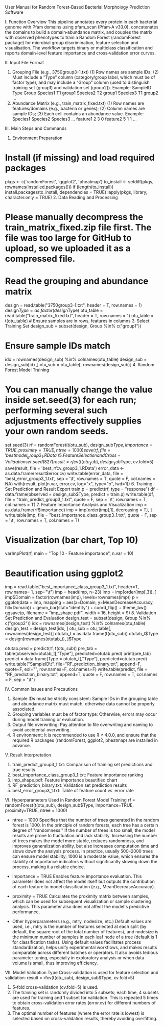 User Manual for Random Forest-Based Bacterial Morphology Prediction Software

I. Function Overview
This pipeline annotates every protein in each bacterial genome with Pfam domains using pfam_scan (Pfam‑A v33.0), concatenates the domains to build a domain‑abundance matrix, and couples the matrix with observed phenotypes to train a Random Forest (randomForest package) for microbial group discrimination, feature selection and visualisation. The workflow targets binary or multiclass classification and reports domain‑level feature importance and cross‑validation error curves.

II. Input File Format
1. Grouping File (e.g., 3750group3-1.txt)
(1) Row names are sample IDs;
(2) Must include a “Type” column (category/group label, which must be of factor type), and may include a “Group” column (used to distinguish training set (group1) and validation set (group2)). Example:
SampleID   Type    Group
Species1         T1      group1
Species2         T2      group1
Species3         T1      group2
...
2. Abundance Matrix (e.g., train_matrix_fixed.txt)
(1) Row names are features/domains (e.g., bacteria or genes);
(2) Column names are sample IDs;
(3) Each cell contains an abundance value. Example:
                 Species1    Species2    Species3 ...
feature1    2		3	0
feature2    5		1	1
...

III. Main Steps and Commands
1. Environment Preparation
# Install (if missing) and load required packages
pkgs <- c('randomForest', 'ggplot2', 'pheatmap')
to_install <- setdiff(pkgs, rownames(installed.packages()))
if (length(to_install)) install.packages(to_install, dependencies = TRUE)
lapply(pkgs, library, character.only = TRUE)
2. Data Reading and Processing
# Please manually decompress the train_matrix_fixed.zip file first. The file was too large for GitHub to upload, so we uploaded it as a compressed file.
# Read the grouping and abundance matrix
design = read.table("3750group3-1.txt", header = T, row.names = 1)
design$Type = as.factor(design$Type)
otu_table = read.table("train_matrix_fixed.txt", header = T, row.names = 1)
otu_table = t(otu_table) # Ensure samples are in rows, features in columns
3. Select Training Set
design_sub = subset(design, Group %in% c("group1"))
# Ensure sample IDs match
idx = rownames(design_sub) %in% colnames(otu_table)
design_sub = design_sub[idx,]
otu_sub = otu_table[, rownames(design_sub)]
4. Random Forest Model Training
# You can manually change the value inside set.seed(3) for each run; performing several such adjustments effectively supplies your own random seeds.
set.seed(3)
rf = randomForest(t(otu_sub), design_sub$Type, importance=TRUE, proximity=TRUE, ntree=1000)
save(rf, file = 'bestmodel_group3_1.RData')
5. Feature Selection and Cross-Validation
set.seed(827)
result = rfcv(t(otu_sub), design_sub$Type, cv.fold=5)
save(result, file = 'best_rfcv_group3_1.RData')
error_data <- as.data.frame(result$error.cv)
write.table(error_data, file = 'best_error_group3_1.txt', sep = '\t', row.names = T, quote = F, col.names = NA)
with(result, plot(n.var, error.cv, log="x", type="o", lwd=1))
6. Training Set Prediction and Result Export
train.p = predict(rf, type = "response")
df = data.frame(observed = design_sub$Type, predict = train.p)
write.table(df, file = "train_predict_group3_1.txt", quote = F, sep = '\t', row.names = T, col.names = T)
7. Feature Importance Analysis and Visualization
imp = as.data.frame(rf$importance)
imp = imp[order(imp[,1], decreasing = T), ]
write.table(imp, file = "best_importance_class_group3_1.txt", quote = F, sep = '\t', row.names = T, col.names = T)

# Visualization (bar chart, Top 10)
varImpPlot(rf, main = "Top 10 - Feature importance", n.var = 10)

# Beautification using ggplot2
imp = read.table("best_importance_class_group3_1.txt", header=T, row.names= 1, sep="\t")
imp = head(imp, n=23)
imp = imp[order(imp[,3]), ]
imp$Domain = factor(rownames(imp), levels=rownames(imp))
p = ggplot(data = imp, mapping = aes(x=Domain, y=MeanDecreaseAccuracy, fill=Domain)) + 
    geom_bar(stat="identity") + coord_flip() + theme_bw()
ggsave(p, filename = "imp_shape.pdf", width = 16, height = 9)
8. Validation Set Prediction and Evaluation
design_test = subset(design, Group %in% c("group2"))
idx = rownames(design_test) %in% colnames(otu_table)
design_test = design_test[idx, ]
otu_sub = otu_table[, rownames(design_test)]
otutab_t = as.data.frame(t(otu_sub))
otutab_t$Type = design[rownames(otutab_t), ]$Type

otutab.pred = predict(rf, t(otu_sub))
pre_tab = table(observed=otutab_t[,"Type"], predicted=otutab.pred)
print(pre_tab)
predict = data.frame(Type = otutab_t[,"Type"], predicted=otutab.pred)
write.table("SampleID\t", file="RF_prediction_binary.txt", append=F, quote=F, eol="", row.names=F, col.names=F)
write.table(predict, file = "RF_prediction_binary.txt", append=T, quote = F, row.names = T, col.names = F, sep = "\t")

IV. Common Issues and Precautions
1. Sample IDs must be strictly consistent: Sample IDs in the grouping table and abundance matrix must match, otherwise data cannot be properly associated.
2. Grouping variables must be of factor type: Otherwise, errors may occur during model training or evaluation.
3. Output file overwriting: Pay attention to file overwriting and naming to avoid accidental overwriting.
4. R environment: It is recommended to use R ≥ 4.0.0, and ensure that the required R packages (randomForest, ggplot2, pheatmap) are installed in advance.

V. Result Interpretation
1. train_predict_group3_1.txt: Comparison of training set predictions and true results
2. best_importance_class_group3_1.txt: Feature importance ranking
3. imp_shape.pdf: Feature importance beautified chart
4. RF_prediction_binary.txt: Validation set prediction results
5. best_error_group3_1.txt: Table of feature count vs. error rate

VI. Hyperparameters Used in Random Forest Model Training
rf = randomForest(t(otu_sub), design_sub$Type, importance=TRUE, proximity=TRUE, ntree = 1000)
- ntree = 1000
  Specifies that the number of trees generated in the random forest is 1000.
  In the principle of random forests, each tree has a certain degree of "randomness." If the number of trees is too small, the model results are prone to fluctuation and lack stability. Increasing the number of trees makes the model more stable, reduces randomness, and improves generalization ability, but also increases computation time and slows down the analysis process. In practice, usually 500–2000 trees can ensure model stability; 1000 is a moderate value, which ensures the stability of importance indicators without significantly slowing down the process, making it a reliable choice.

- importance = TRUE
  Enables feature importance evaluation. This parameter does not affect the model itself but outputs the contribution of each feature to model classification (e.g., MeanDecreaseAccuracy).

- proximity = TRUE
  Calculates the proximity matrix between samples, which can be used for subsequent visualization or sample clustering analysis. This parameter also does not affect the model's predictive performance.

- Other hyperparameters (e.g., mtry, nodesize, etc.)
  Default values are used, i.e., mtry is the number of features selected at each split (by default, the square root of the total number of features), and nodesize is the minimum number of samples in each leaf node of a tree (default is 1 for classification tasks).
  Using default values facilitates process standardization, helps unify experimental workflows, and makes results comparable across different batches or operators. It also avoids tedious parameter tuning, especially in exploratory analysis or when data volume is small, thus improving efficiency.

VII. Model Validation Type
Cross-validation is used for feature selection and validation:
result = rfcv(t(otu_sub), design_sub$Type, cv.fold=5)
1. 5-fold cross-validation (cv.fold=5) is used.
2. The training set is randomly divided into 5 subsets; each time, 4 subsets are used for training and 1 subset for validation. This is repeated 5 times to obtain cross-validation error rates (error.cv) for different numbers of features.
3. The optimal number of features (where the error rate is lowest) is selected based on cross-validation results, thereby avoiding overfitting.


